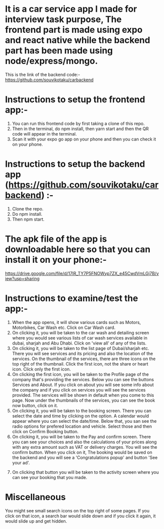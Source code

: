 # It is a car service app I made for interview task purpose, The frontend part is made using expo and react native while the backend part has been made using node/express/mongo.

This is the link of the backend code:-
https://github.com/souvikotaku/carbackend

# Instructions to setup the frontend app:-

1) You can run this frontend code by first taking a clone of this repo. 
2) Then in the terminal, do npm install, then yarn start and then the QR code will appear in the terminal.
3) Scan it with your expo go app on your phone and then you can check it on your phone.

# Instructions to setup the backend app (https://github.com/souvikotaku/carbackend) :-
1) Clone the repo.
2) Do npm install.
3) Then npm start.

# The apk file of the app is downloadable here so that you can install it on your phone:-
https://drive.google.com/file/d/17lR_TY7P5FNOWyp7ZX_e45CwdVmLGj7B/view?usp=sharing

# Instructions to examine/test the app:-

1. When the app opens, it will show various cards such as Motors, Motorbikes, Car Wash etc. Click on Car Wash card.
2. On clicking it, you will be taken to the car wash and detailing screen where you would see various lists of car wash services available in dubai, sharjah and Abu Dhabi. Click on 'view all' of any of the lists.
3. On clicking it, you will be taken to the list page of Dubai/sharjah etc. There you will see services and its pricing and also the location of the services. On the thumbnail of the services, there are three icons on the top right of the thumbnail. Click the first icon, not the share or heart icon. Click only the first icon.
4. On clicking the first icon, you will be taken to the Profile page of the company that's providing the services. Below you can see the buttons Services and About. If you click on about you will see some info about the company and if you click on services you will see the services provided. The services will be shown in default when you come to this page. Now under the thumbnails of the services, you can see the book now button, click on it.
5. On clicking it, you will be taken to the booking screen. There you can select the date and time by clicking on the option. A calendar would appear where you can select the date/time. Below that, you san see the radio options for prefered location and vehicle. Select those and then click on Confirm Booking button.
6. On clicking it, you will be taken to the Pay and confirm screen. There you can see your choices and also the calculations of your prices along with any extra amount such as VAT or delivery charges. You will see the confirm button. When you click on it, The booking would be saved on the backend and you will see a 'Congratulations popup' and button 'See your ad'.
7) On clicking that button you will be taken to the activity screen where you can see your booking that you made.


# Miscellaneous
You might see small search icons on the top right of some pages. If you click on that icon, a search bar would slide down and if you click it again, it would slide up and get hidden.

